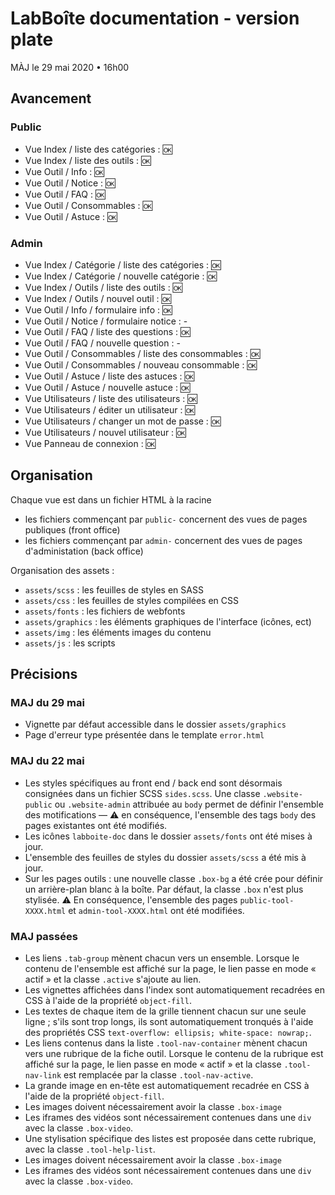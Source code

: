 # LabBoîte documentation - version plate

MÀJ le 29 mai 2020 • 16h00

## Avancement 

### Public

- Vue Index / liste des catégories : &#127383;
- Vue Index / liste des outils : &#127383;
- Vue Outil / Info : &#127383;
- Vue Outil / Notice : &#127383;
- Vue Outil / FAQ : &#127383;
- Vue Outil / Consommables : &#127383;
- Vue Outil / Astuce : &#127383;

### Admin

- Vue Index / Catégorie / liste des catégories : &#127383;
- Vue Index / Catégorie / nouvelle catégorie : &#127383;
- Vue Index / Outils / liste des outils : &#127383;
- Vue Index / Outils / nouvel outil : &#127383;
- Vue Outil / Info / formulaire info : &#127383;
- Vue Outil / Notice / formulaire notice : -
- Vue Outil / FAQ / liste des questions : &#127383;
- Vue Outil / FAQ / nouvelle question : -
- Vue Outil / Consommables / liste des consommables : &#127383;
- Vue Outil / Consommables / nouveau consommable : &#127383;
- Vue Outil / Astuce / liste des astuces : &#127383;
- Vue Outil / Astuce / nouvelle astuce : &#127383;
- Vue Utilisateurs / liste des utilisateurs : &#127383;
- Vue Utilisateurs / éditer un utilisateur : &#127383;
- Vue Utilisateurs / changer un mot de passe : &#127383;
- Vue Utilisateurs / nouvel utilisateur : &#127383;
- Vue Panneau de connexion : &#127383;

## Organisation

Chaque vue est dans un fichier HTML à la racine

- les fichiers commençant par `public-` concernent des vues de pages publiques (front office)
- les fichiers commençant par `admin-` concernent des vues de pages d'administation (back office)

Organisation des assets :

- `assets/scss` : les feuilles de styles en SASS
- `assets/css` : les feuilles de styles compilées en CSS
- `assets/fonts` : les fichiers de webfonts
- `assets/graphics` : les éléments graphiques de l'interface (icônes, ect)
- `assets/img` : les éléments images du contenu
- `assets/js` : les scripts

## Précisions

### MAJ du 29 mai

- Vignette par défaut accessible dans le dossier `assets/graphics`
- Page d'erreur type présentée dans le template `error.html`

### MAJ du 22 mai

- Les styles spécifiques au front end / back end sont désormais consignées dans un fichier SCSS `sides.scss`. Une classe `.website-public` ou `.website-admin` attribuée au `body` permet de définir l'ensemble des motifications — &#9888; en conséquence, l'ensemble des tags `body` des pages existantes ont été modifiés.
- Les icônes `labboite-doc` dans le dossier `assets/fonts` ont été mises à jour.
- L'ensemble des feuilles de styles du dossier `assets/scss` a été mis à jour.
- Sur les pages outils : une nouvelle classe `.box-bg` a été crée pour définir un arrière-plan blanc à la boîte. Par défaut, la classe `.box` n'est plus stylisée. &#9888; En conséquence, l'ensemble des pages `public-tool-XXXX.html` et `admin-tool-XXXX.html` ont été modifiées.

### MAJ passées

- Les liens `.tab-group` mènent chacun vers un ensemble. Lorsque le contenu de l'ensemble est affiché sur la page, le lien passe en mode « actif » et la classe `.active` s'ajoute au lien.
- Les vignettes affichées dans l'index sont automatiquement recadrées en CSS à l'aide de la propriété `object-fill`.
- Les textes de chaque item de la grille tiennent chacun sur une seule ligne ; s'ils sont trop longs, ils sont automatiquement tronqués à l'aide des propriétés CSS `text-overflow: ellipsis; white-space: nowrap;`.
- Les liens contenus dans la liste `.tool-nav-container` mènent chacun vers une rubrique de la fiche outil. Lorsque le contenu de la rubrique est affiché sur la page, le lien passe en mode « actif » et la classe `.tool-nav-link` est remplacée par la classe `.tool-nav-active`.
- La grande image en en-tête est automatiquement recadrée en CSS à l'aide de la propriété `object-fill`.
- Les images doivent nécessairement avoir la classe `.box-image`
- Les iframes des vidéos sont nécessairement contenues dans une `div` avec la classe `.box-video`.
- Une stylisation spécifique des listes est proposée dans cette rubrique, avec la classe `.tool-help-list`.
- Les images doivent nécessairement avoir la classe `.box-image`
- Les iframes des vidéos sont nécessairement contenues dans une `div` avec la classe `.box-video`.